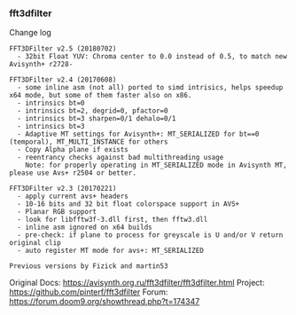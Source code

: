 ### fft3dfilter ###

Change log
```
FFT3DFilter v2.5 (20180702)
  - 32bit Float YUV: Chroma center to 0.0 instead of 0.5, to match new Avisynth+ r2728-

FFT3DFilter v2.4 (20170608)
  - some inline asm (not all) ported to simd intrisics, helps speedup x64 mode, but some of them faster also on x86.
  - intrinsics bt=0 
  - intrinsics bt=2, degrid=0, pfactor=0
  - intrinsics bt=3 sharpen=0/1 dehalo=0/1
  - intrinsics bt=3
  - Adaptive MT settings for Avisynth+: MT_SERIALIZED for bt==0 (temporal), MT_MULTI_INSTANCE for others
  - Copy Alpha plane if exists
  - reentrancy checks against bad multithreading usage
    Note: for properly operating in MT_SERIALIZED mode in Avisynth MT, please use Avs+ r2504 or better.

FFT3DFilter v2.3 (20170221)
  - apply current avs+ headers
  - 10-16 bits and 32 bit float colorspace support in AVS+
  - Planar RGB support
  - look for libfftw3f-3.dll first, then fftw3.dll
  - inline asm ignored on x64 builds
  - pre-check: if plane to process for greyscale is U and/or V return original clip
  - auto register MT mode for avs+: MT_SERIALIZED

Previous versions by Fizick and martin53
``` 
Original Docs:
https://avisynth.org.ru/fft3dfilter/fft3dfilter.html
Project:
https://github.com/pinterf/fft3dfilter
Forum:
https://forum.doom9.org/showthread.php?t=174347




